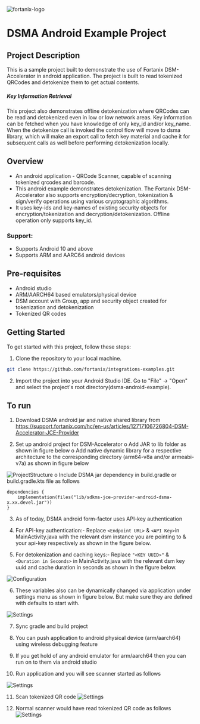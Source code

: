 ![fortanix-logo](images/fortanix-logo.png)

# DSMA Android Example Project

## Project Description
This is a sample project built to demonstrate the use of Fortanix DSM-Accelerator in android application. The project is built to read tokenized QRCodes and detokenize them to get actual contents.

##### Key Information Retrieval
This project also demonstrates offline detokenization where QRCodes can be read and detokenized even in low or low network areas. Key information can be fetched when you have knowledge of only key_id and/or key_name. When the detokenize call is invoked the control flow will move to dsma library, which will make an export call to fetch key material and cache it for subsequent calls as well before performing detokenization locally.

## Overview

* An android application - QRCode Scanner, capable of scanning tokenized qrcodes and barcode.
* This android example demonstrates detokenization. The Fortanix DSM-Accelerator also supports encryption/decryption, tokenization & sign/verify operations using various cryptographic algorithms.
* It uses key-ids and key-names of existing security objects for encryption/tokenization and decryption/detokenization. Offline operation only supports key_id.

### Support:

* Supports Android 10 and above
* Supports ARM and AARC64 android devices

## Pre-requisites
* Android studio
* ARM/AARCH64 based emulators/physical device
* DSM account with Group, app and security object created for tokenization and detokenization
* Tokenized QR codes

## Getting Started

To get started with this project, follow these steps:

1. Clone the repository to your local machine.

```bash
git clone https://github.com/fortanix/integrations-examples.git
```
2. Import the project into your Android Studio IDE. Go to "File" -> "Open" and select the project's root directory(dsma-android-example).

## To run

1. Download DSMA android jar and native shared library from https://support.fortanix.com/hc/en-us/articles/12717106726804-DSM-Accelerator-JCE-Provider

2. Set up android project for DSM-Accelerator
   o Add JAR to lib folder as shown in figure below
   o Add native dynamic library for a respective architecture to the corresponding directory (arm64-v8a and/or armeabi-v7a) as shown in figure below

![ProjectStructure](images/ProjectStructure.png)
   o Include DSMA jar dependency in build.gradle or build.gradle.kts file as follows 

```
dependencies {
    implementation(files("lib/sdkms-jce-provider-android-dsma-x.xx.devel.jar"))
}
```
3. As of today, DSMA android form-factor uses API-key authentication
 
4. For API-key authentication:-
Replace `<Endpoint URL>` & `<API Key>`in MainActivity.java with the relevant dsm instance you are pointing to & your api-key respectively as shown in the figure below.

5. For detokenization and caching keys:-
      Replace `"<KEY UUID>"` & `<Duration in Seconds>` in MainActivity.java with the relevant dsm key uuid and cache duration in seconds as shown in the figure below.

![Configuration](images/Configuration.png)

6. These variables also can be dynamically changed via application under settings menu as shown in figure below. But make sure they are defined with defaults to start with.

![Settings](images/Settings.png)

7. Sync gradle and build project

8. You can push application to android physical device (arm/aarch64) using wireless debugging feature

9. If you get hold of any android emulator for arm/aarch64 then you can run on to them via android studio

10. Run application and you will see scanner started as follows

![Settings](images/app-img-1.png)

11. Scan tokenized QR code
![Settings](images/app-img-2.png)

12. Normal scanner would have read tokenized QR code as follows
![Settings](images/app-img-3.png)

